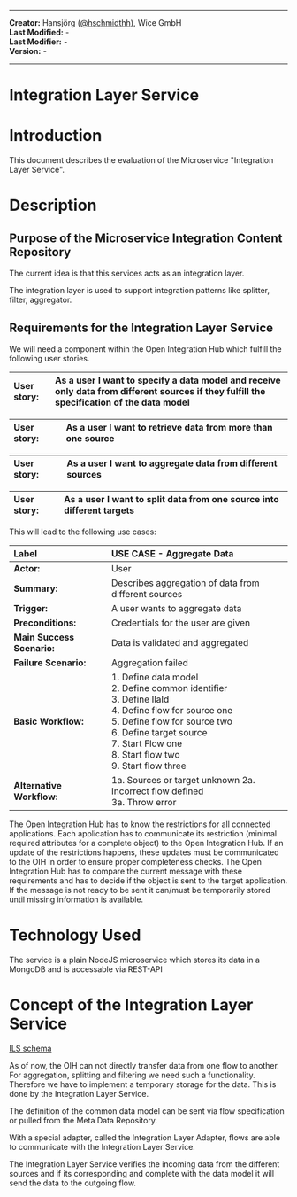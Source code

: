 
---

**Creator:** Hansjörg ([@hschmidthh](github.com/hschmidthh)), Wice GmbH <br>
**Last Modified:** - <br>
**Last Modifier:** - <br>
**Version:** -  <br>

---

# Integration Layer Service

# Introduction

This document describes the evaluation of the Microservice "Integration Layer Service".

# Description

## Purpose of the Microservice Integration Content Repository

The current idea is that this services acts as an integration layer.

The integration layer is used to support integration patterns like splitter, filter, aggregator.

## Requirements for the Integration Layer Service

We will need a component within the Open Integration Hub which fulfill the following user stories.

| User story: | As a user I want to specify a data model and receive only data from different sources if they fulfill the specification of the data model |
| :--- | :--- |

| User story: | As a user I want to retrieve data from more than one source |
| :--- | :--- |

| User story: | As a user I want to aggregate data from different sources |
| :--- | :--- |

| User story: | As a user I want to split data from one source into different targets |
| :--- | :--- |


This will lead to the following use cases:

| Label        | USE CASE - Aggregate Data |
| :---  | :---  |
| **Actor:** | User |
| **Summary:** | Describes aggregation of data from different sources |
| **Trigger:** | A user wants to aggregate data |
| **Preconditions:** | Credentials for the user are given |
| **Main Success Scenario:** | Data is validated and aggregated |
| **Failure Scenario:** | Aggregation failed |
| **Basic Workflow:** | 1. Define data model <br/> 2. Define common identifier <br/> 3. Define IlaId  <br/> 4. Define flow for source one <br/> 5. Define flow for source two <br/>  6. Define target source <br/> 7. Start Flow one <br/> 8. Start flow two <br/> 9. Start flow three |
| **Alternative Workflow:** | 1a. Sources or target unknown 2a. Incorrect flow defined <br/> 3a. Throw error   |

The Open Integration Hub has to know the restrictions for all connected applications. Each application has to communicate its restriction (minimal required attributes for a complete object) to the Open Integration Hub. If an update of the restrictions happens, these updates must be communicated to the OIH in order to ensure proper completeness checks. The Open Integration Hub has to compare the current message with these requirements and has to decide if the object is sent to the target application. If the message is not ready to be sent it can/must be temporarily stored until missing information is available.

# Technology Used

The service is a plain NodeJS microservice which stores its data in a MongoDB and is accessable via  REST-API

# Concept of the Integration Layer Service

[ILS schema](./assets/ILS.jpg)

As of now, the OIH can not directly transfer data from one flow to another. For aggregation, splitting and filtering we need such a functionality. Therefore we have to implement a temporary storage for the data. This is done by the Integration Layer Service.

The definition of the common data model can be sent via flow specification or pulled from the Meta Data Repository.

With a special adapter, called the Integration Layer Adapter, flows are able to communicate with the Integration Layer Service.

The Integration Layer Service verifies the incoming data from the different sources and if its corresponding and complete with the data model it will send the data to the outgoing flow.
